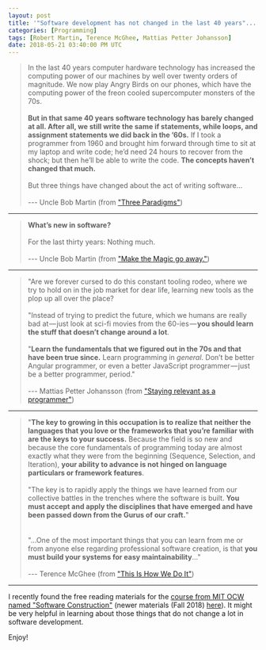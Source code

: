 ```yaml
---
layout: post
title: '"Software development has not changed in the last 40 years"... and what to do about it.'
categories: [Programming]
tags: [Robert Martin, Terence McGhee, Mattias Petter Johansson]
date: 2018-05-21 03:40:00 PM UTC
---
```


<!-- May 21, 2018 11:40:00 PM Philippine Time -->



> In the last 40 years computer hardware technology has increased the computing power of our machines by well over twenty orders of magnitude. We now play Angry Birds on our phones, which have the computing power of the freon cooled supercomputer monsters of the 70s.
<br /><br />
**But in that same 40 years software technology has barely changed at all. After all, we still write the same if statements, while loops, and assignment statements we did back in the ’60s.** If I took a programmer from 1960 and brought him forward through time to sit at my laptop and write code; he’d need 24 hours to recover from the shock; but then he’ll be able to write the code. **The concepts haven’t changed that much.**
<br /><br />
But three things have changed about the act of writing software...
<br /><br />
> --- Uncle Bob Martin (from ["Three Paradigms"](http://blog.cleancoder.com/uncle-bob/2012/12/19/Three-Paradigms.html))


<!--more-->


----------


> **What’s new in software?**
<br /><br />
For the last thirty years: Nothing much.
<br /><br />
> --- Uncle Bob Martin (from ["Make the Magic go away."](http://blog.cleancoder.com/uncle-bob/2015/08/06/LetTheMagicDie.html))



----------



> "Are we forever cursed to do this constant tooling rodeo, where we try to hold on in the job market for dear life, learning new tools as the plop up all over the place?
<br /><br />
"Instead of trying to predict the future, which we humans are really bad at — just look at sci-fi movies from the 60-ies — **you should learn the stuff that doesn’t change around a lot**.
<br /><br />
"**Learn the fundamentals that we figured out in the 70s and that have been true since.** Learn programming in *general*. Don’t be better Angular programmer, or even a better JavaScript programmer — just be a better programmer, period."
<br /><br />
> --- Mattias Petter Johansson (from ["Staying relevant as a programmer"](https://medium.com/humans-create-software/staying-relevant-as-a-programmer-e9f18b1b0e43))


----------


> "**The key to growing in this occupation is to realize that neither the languages that you love or the frameworks that you’re familiar with are the keys to your success.** Because the field is so new and because the core fundamentals of programming today are almost exactly what they were from the beginning (Sequence, Selection, and Iteration), **your ability to advance is not hinged on language particulars or framework features**.
<br /><br />
"The key is to rapidly apply the things we have learned from our collective battles in the trenches where the software is built. **You must accept and apply the disciplines that have emerged and have been passed down from the Gurus of our craft.**"
<br /><br /><br />
> "...One of the most important things that you can learn from me or from anyone else regarding professional software creation, is that **you must build your systems for easy maintainability**..."
<br /><br />
> --- Terence McGhee (from ["This Is How We Do It"](https://terencemcghee.com/Articles/Tech/2015/10/25/A0B2606228759D1A888E0AFFDB9DADE0.html))


----------


I recently found the free reading materials for the [course from MIT OCW named "Software Construction"](https://ocw.mit.edu/ans7870/6/6.005/s16/) (newer materials (Fall 2018) [here](http://web.mit.edu/6.031/www/fa18/)). It might be very helpful in learning about those things that do not change a lot in software development.

Enjoy!
